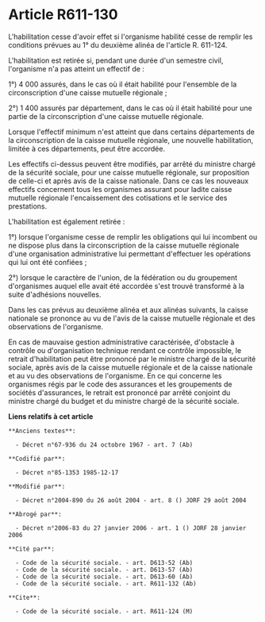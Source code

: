 # Article R611-130

L'habilitation cesse d'avoir effet si l'organisme habilité cesse de remplir les conditions prévues au 1° du deuxième alinéa
de l'article R. 611-124. 

L'habilitation est retirée si, pendant une durée d'un semestre civil, l'organisme n'a pas atteint un effectif de :

1°) 4 000 assurés, dans le cas où il était habilité pour l'ensemble de la circonscription d'une caisse mutuelle régionale ;

2°) 1 400 assurés par département, dans le cas où il était habilité pour une partie de la circonscription d'une caisse
mutuelle régionale. 

Lorsque l'effectif minimum n'est atteint que dans certains départements de la circonscription de la caisse mutuelle
régionale, une nouvelle habilitation, limitée à ces départements, peut être accordée. 

Les effectifs ci-dessus peuvent être modifiés, par arrêté du ministre chargé de la sécurité sociale, pour une caisse mutuelle
régionale, sur proposition de celle-ci et après avis de la caisse nationale. Dans ce cas les nouveaux effectifs concernent
tous les organismes assurant pour ladite caisse mutuelle régionale l'encaissement des cotisations et le service des
prestations. 

L'habilitation est également retirée : 

1°) lorsque l'organisme cesse de remplir les obligations qui lui incombent ou ne dispose plus dans la circonscription de la
caisse mutuelle régionale d'une organisation administrative lui permettant d'effectuer les opérations qui lui ont été
confiées ; 

2°) lorsque le caractère de l'union, de la fédération ou du groupement d'organismes auquel elle avait été accordée s'est
trouvé transformé à la suite d'adhésions nouvelles. 

Dans les cas prévus au deuxième alinéa et aux alinéas suivants, la caisse nationale se prononce au vu de l'avis de la caisse
mutuelle régionale et des observations de l'organisme. 

En cas de mauvaise gestion administrative caractérisée, d'obstacle à contrôle ou d'organisation technique rendant ce contrôle
impossible, le retrait d'habilitation peut être prononcé par le ministre chargé de la sécurité sociale, après avis de la
caisse mutuelle régionale et de la caisse nationale et au vu des observations de l'organisme. En ce qui concerne les
organismes régis par le code des assurances et les groupements de sociétés d'assurances, le retrait est prononcé par arrêté
conjoint du ministre chargé du budget et du ministre chargé de la sécurité sociale.

**Liens relatifs à cet article**

	**Anciens textes**:

	  - Décret n°67-936 du 24 octobre 1967 - art. 7 (Ab)

	**Codifié par**:

	  - Décret n°85-1353 1985-12-17

	**Modifié par**:

	  - Décret n°2004-890 du 26 août 2004 - art. 8 () JORF 29 août 2004

	**Abrogé par**:

	  - Décret n°2006-83 du 27 janvier 2006 - art. 1 () JORF 28 janvier 2006

	**Cité par**:

	  - Code de la sécurité sociale. - art. D613-52 (Ab)
	  - Code de la sécurité sociale. - art. D613-57 (Ab)
	  - Code de la sécurité sociale. - art. D613-60 (Ab)
	  - Code de la sécurité sociale. - art. R611-132 (Ab)

	**Cite**:

	  - Code de la sécurité sociale. - art. R611-124 (M)
